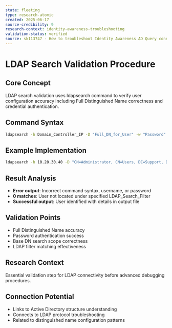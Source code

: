 ```yaml
---
state: fleeting
type: research-atomic
created: 2025-06-17
source-credibility: 9
research-context: identity-awareness-troubleshooting
validation-status: verified
source: sk113747 - How to troubleshoot Identity Awareness AD Query connectivity issues
---
```


# LDAP Search Validation Procedure

## Core Concept
LDAP search validation uses ldapsearch command to verify user configuration accuracy including Full Distinguished Name correctness and credential authentication.

## Command Syntax
```bash
ldapsearch -h Domain_Controller_IP -D "Full_DN_for_User" -w "Password" -b "Base_DN" "LDAP_Search_Filter"
```

## Example Implementation
```bash
ldapsearch -h 10.20.30.40 -D "CN=Administrator, CN=Users, DC=Support, DC=checkpoint, DC=com" -b "DC=support, DC=checkpoint, DC=com" -w "my_password" "(&(objectclass=user)(sAMAccountName=Administrator))" > /var/tmp/ldap_test.txt
```

## Result Analysis
- **Error output**: Incorrect command syntax, username, or password
- **0 matches**: User not located under specified LDAP_Search_Filter
- **Successful output**: User identified with details in output file

## Validation Points
- Full Distinguished Name accuracy
- Password authentication success
- Base DN search scope correctness
- LDAP filter matching effectiveness

## Research Context
Essential validation step for LDAP connectivity before advanced debugging procedures.

## Connection Potential
- Links to Active Directory structure understanding
- Connects to LDAP protocol troubleshooting
- Related to distinguished name configuration patterns